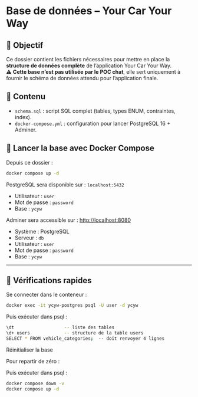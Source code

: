 # Base de données – Your Car Your Way

## 🎯 Objectif

Ce dossier contient les fichiers nécessaires pour mettre en place la **structure de données complète** de l’application Your Car Your Way.  
⚠️ **Cette base n’est pas utilisée par le POC chat**, elle sert uniquement à fournir le schéma de données attendu pour l’application finale.

## 📂 Contenu

- `schema.sql` : script SQL complet (tables, types ENUM, contraintes, index).
- `docker-compose.yml` : configuration pour lancer PostgreSQL 16 + Adminer.

## 🚀 Lancer la base avec Docker Compose

Depuis ce dossier :

```bash
docker compose up -d
```

PostgreSQL sera disponible sur : `localhost:5432`

- Utilisateur : `user`
- Mot de passe : `password`
- Base : `ycyw`

Adminer sera accessible sur : [http://localhost:8080](http://localhost:8080)

- Système : PostgreSQL
- Serveur : `db`
- Utilisateur : `user`
- Mot de passe : `password`
- Base : `ycyw`

---

## 🧪 Vérifications rapides

Se connecter dans le conteneur :

```bash
docker exec -it ycyw-postgres psql -U user -d ycyw
```

Puis exécuter dans psql :

```bash
\dt                   -- liste des tables
\d+ users             -- structure de la table users
SELECT * FROM vehicle_categories;  -- doit renvoyer 4 lignes
```

Réinitialiser la base

Pour repartir de zéro :

Puis exécuter dans psql :

```bash
docker compose down -v
docker compose up -d

```

